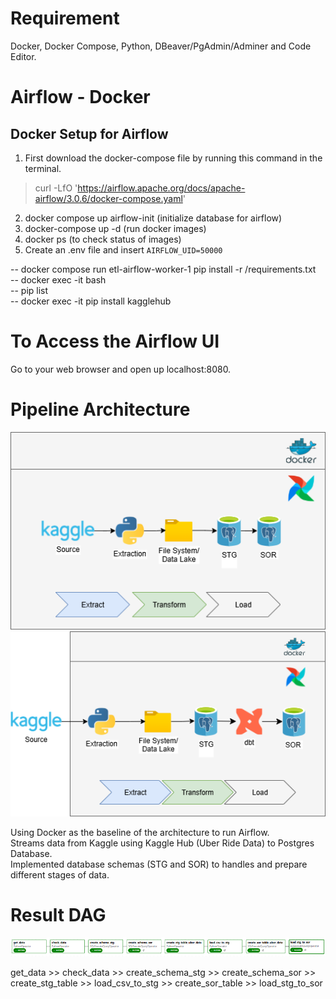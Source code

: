 
# Requirement
Docker, Docker Compose, Python, DBeaver/PgAdmin/Adminer and Code Editor.

# Airflow - Docker
## Docker Setup for Airflow
1. First download the docker-compose file by running this command in the terminal.

> curl -LfO 'https://airflow.apache.org/docs/apache-airflow/3.0.6/docker-compose.yaml'

2. docker compose up airflow-init (initialize database for airflow)
3. docker-compose up -d (run docker images)
4. docker ps  (to check status of images)
5. Create an .env file and insert `AIRFLOW_UID=50000` 

-- docker compose run etl-airflow-worker-1 pip install -r /requirements.txt <br>
-- docker exec -it <etl-airflow-worker-1> bash <br>
-- pip list <br>
-- docker exec -it <etl-airflow-worker-1> pip install kagglehub <br>

# To Access the Airflow UI

Go to your web browser and open up localhost:8080.


# Pipeline Architecture 

![Pipeline Diagram 1](images/Pipeline-Kaggle-Postgre.drawio.png)
![Pipeline Diagram 2](images/architecture.png)

Using Docker as the baseline of the architecture to run Airflow. \
Streams data from Kaggle using Kaggle Hub (Uber Ride Data) to Postgres Database. \
Implemented database schemas (STG and SOR) to handles and prepare different stages of data.


# Result DAG 

![DAG](images/GRAPH.png)

get_data >> check_data >> create_schema_stg >> create_schema_sor >> create_stg_table >> load_csv_to_stg >> create_sor_table >> load_stg_to_sor


